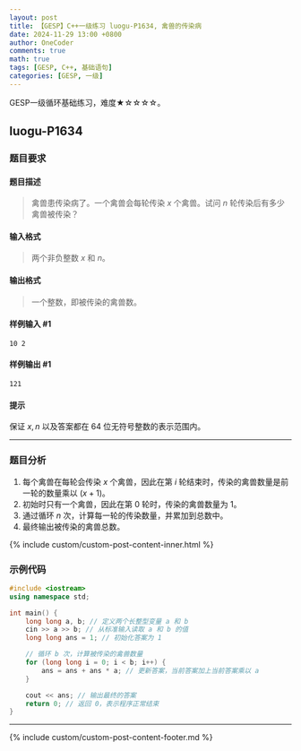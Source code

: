 ```yaml
---
layout: post
title: 【GESP】C++一级练习 luogu-P1634, 禽兽的传染病
date: 2024-11-29 13:00 +0800
author: OneCoder
comments: true
math: true
tags: [GESP, C++, 基础语句]
categories: [GESP, 一级]
---
```

GESP一级循环基础练习，难度★☆☆☆☆。

<!--more-->

## luogu-P1634

### 题目要求

#### 题目描述

>禽兽患传染病了。一个禽兽会每轮传染 $x$ 个禽兽。试问 $n$ 轮传染后有多少禽兽被传染？

#### 输入格式

>两个非负整数 $x$ 和 $n$。

#### 输出格式

>一个整数，即被传染的禽兽数。

#### 样例输入 #1

```console
10 2
```

#### 样例输出 #1

```console
121
```

#### 提示

保证 $x,n$ 以及答案都在 $64$ 位无符号整数的表示范围内。

---

### 题目分析

1. 每个禽兽在每轮会传染 $x$ 个禽兽，因此在第 $i$ 轮结束时，传染的禽兽数量是前一轮的数量乘以 $(x + 1)$。
2. 初始时只有一个禽兽，因此在第 $0$ 轮时，传染的禽兽数量为 $1$。
3. 通过循环 $n$ 次，计算每一轮的传染数量，并累加到总数中。
4. 最终输出被传染的禽兽总数。

{% include custom/custom-post-content-inner.html %}

### 示例代码

```cpp
#include <iostream>
using namespace std;

int main() {
    long long a, b; // 定义两个长整型变量 a 和 b
    cin >> a >> b; // 从标准输入读取 a 和 b 的值
    long long ans = 1; // 初始化答案为 1

    // 循环 b 次，计算被传染的禽兽数量
    for (long long i = 0; i < b; i++) {
        ans = ans + ans * a; // 更新答案，当前答案加上当前答案乘以 a
    }

    cout << ans; // 输出最终的答案
    return 0; // 返回 0，表示程序正常结束
}
```

---

{% include custom/custom-post-content-footer.md %}
